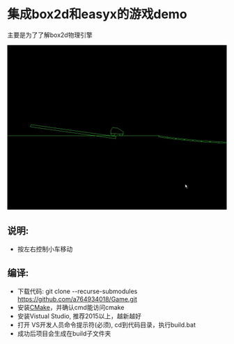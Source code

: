 # 集成box2d和easyx的游戏demo

主要是为了了解box2d物理引擎

![image](https://github.com/a764934018/Game/raw/master/image.jpg)

## 说明:
- 按左右控制小车移动

## 编译:
- 下载代码: git clone --recurse-submodules https://github.com/a764934018/Game.git
- 安装[CMake](https://cmake.org)，并确认cmd能访问cmake
- 安装Vistual Studio, 推荐2015以上，越新越好
- 打开 VS开发人员命令提示符(必须), cd到代码目录，执行build.bat
- 成功后项目会生成在build子文件夹
